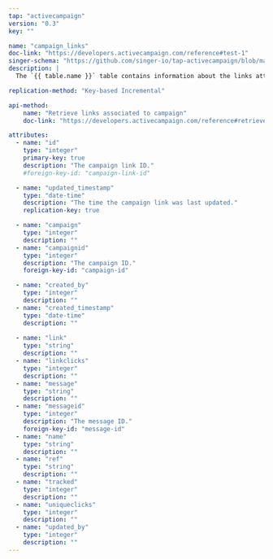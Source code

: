 ```yaml
---
tap: "activecampaign"
version: "0.3"
key: ""

name: "campaign_links"
doc-link: "https://developers.activecampaign.com/reference#test-1"
singer-schema: "https://github.com/singer-io/tap-activecampaign/blob/master/tap_activecampaign/schemas/campaign_links.json"
description: |
  The `{{ table.name }}` table contains information about the links attached to your campaigns in your {{ integration.display_name }} account.

replication-method: "Key-based Incremental"

api-method:
    name: "Retrieve links associated to campaign"
    doc-link: "https://developers.activecampaign.com/reference#retrieve-links-associated-campaign"

attributes:
  - name: "id"
    type: "integer"
    primary-key: true
    description: "The campaign link ID."
    #foreign-key-id: "campaign-link-id"

  - name: "updated_timestamp"
    type: "date-time"
    description: "The time the campaign link was last updated."
    replication-key: true

  - name: "campaign"
    type: "integer"
    description: ""
  - name: "campaignid"
    type: "integer"
    description: "The campaign ID."
    foreign-key-id: "campaign-id"

  - name: "created_by"
    type: "integer"
    description: ""
  - name: "created_timestamp"
    type: "date-time"
    description: ""
  
  - name: "link"
    type: "string"
    description: ""
  - name: "linkclicks"
    type: "integer"
    description: ""
  - name: "message"
    type: "string"
    description: ""
  - name: "messageid"
    type: "integer"
    description: "The message ID."
    foreign-key-id: "message-id"
  - name: "name"
    type: "string"
    description: ""
  - name: "ref"
    type: "string"
    description: ""
  - name: "tracked"
    type: "integer"
    description: ""
  - name: "uniqueclicks"
    type: "integer"
    description: ""
  - name: "updated_by"
    type: "integer"
    description: ""
---
```

